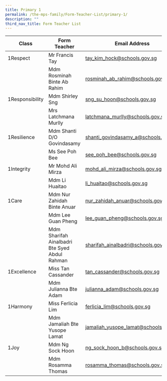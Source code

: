 ```yaml
---
title: Primary 1
permalink: /the-mps-family/Form-Teacher-List/primary-1/
description: ""
third_nav_title: Form Teacher List
---
```


| Class | Form Teacher | Email Address |
| -------- | -------- | -------- |
| 1Respect     | Mr Francis Tay     | tay_kim_hock@schools.gov.sg    |
|      | Mdm Rosminah Binte Ab Rahim     | rosminah_ab_rahim@schools.gov.sg    |
| 1Responsibility     | Mdm Shirley Sng     | sng_su_hoon@schools.gov.sg     |
|      | Mrs Latchmana Murlly     | latchmana_murlly@schools.gov.sg     |
|  1Resilience    | Mdm Shanti D/O Govindasamy     | shanti_govindasamy_a@schools.gov.sg     |
|      | Ms See Poh Bee    | see_poh_bee@schools.gov.sg     |
| 1Integrity      | Mr Mohd Ali Mirza     | mohd_ali_mirza@schools.gov.sg     |
|     | Mdm Li Huaitao     | li_huaitao@schools.gov.sg     |
|  1Care    | Mdm Nur Zahidah Binte Anuar     | nur_zahidah_anuar@schools.gov.sg     |
|      | Mdm Lee Guan Pheng     | lee_guan_pheng@schools.gov.sg     |
|      | Mdm Sharifah Ainalbadri Bte Syed Abdul Rahman     | sharifah_ainalbadri@schools.gov.sg     |
|  1Excellence    | Miss Tan Cassander    | tan_cassander@schools.gov.sg     |
|     | Mdm Julianna Bte Adam    | julianna_adam@schools.gov.sg     |
|  1Harmony    | Miss Ferlicia Lim     | ferlicia_lim@schools.gov.sg     |
|     | Mdm Jamaliah Bte Yusope Lamat     | jamaliah_yusope_lamat@schools.gov.sg     |
|  1Joy   | Mdm Ng Sock Hoon     | ng_sock_hoon_b@schools.gov.sg     |
|      | Mdm Rosamma Thomas     | rosamma_thomas@schools.gov.sg     |
